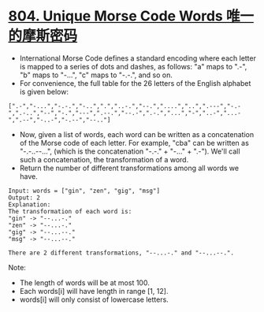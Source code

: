 # [804. Unique Morse Code Words 唯一的摩斯密码](https://leetcode.com/problems/unique-morse-code-words/)
* International Morse Code defines a standard encoding where each letter is mapped to a series of dots and dashes, as follows: "a" maps to ".-", "b" maps to "-...", "c" maps to "-.-.", and so on.
* For convenience, the full table for the 26 letters of the English alphabet is given below:
```text
[".-","-...","-.-.","-..",".","..-.","--.","....","..",".---","-.-",".-..","--","-.","---",".--.","--.-",".-.","...","-","..-","...-",".--","-..-","-.--","--.."]
```
* Now, given a list of words, each word can be written as a concatenation of the Morse code of each letter. For example, "cba" can be written as "-.-..--...", (which is the concatenation "-.-." + "-..." + ".-"). We'll call such a concatenation, the transformation of a word.
* Return the number of different transformations among all words we have.
```text
Input: words = ["gin", "zen", "gig", "msg"]
Output: 2
Explanation: 
The transformation of each word is:
"gin" -> "--...-."
"zen" -> "--...-."
"gig" -> "--...--."
"msg" -> "--...--."

There are 2 different transformations, "--...-." and "--...--.".
```
Note:
* The length of words will be at most 100.
* Each words[i] will have length in range [1, 12].
* words[i] will only consist of lowercase letters.